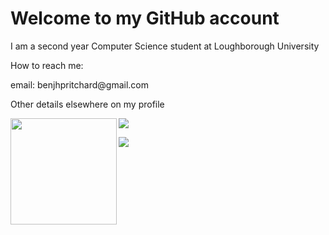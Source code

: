 <h1>Welcome to my GitHub account</h1>
<div>
  <p>I am a second year Computer Science student at Loughborough University</p>
  <p>How to reach me:</p>
  <p>email: benjhpritchard@gmail.com</p>
  <p>Other details elsewhere on my profile</p>
</div>

<div>
  <img height="170" align="left" src="https://github-readme-stats.vercel.app/api?username=pritchard-ben&count_private=true&include_all_commits=true" />
  <img src="https://github-readme-stats.vercel.app/api/top-langs/?username=pritchard-ben&layout=compact" />
</div>
<p> </p>

<img src="https://github-profile-trophy.vercel.app/?username=pritchard-ben&row=1&margin-h=15">
